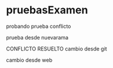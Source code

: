 # pruebasExamen

probando
prueba conflicto

prueba desde nuevarama

CONFLICTO RESUELTO
cambio desde git

cambio desde web

